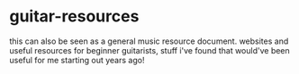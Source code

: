 # guitar-resources
this can also be seen as a general music resource document. websites and useful resources for beginner guitarists, stuff i've found that would've been useful for me starting out years ago!

